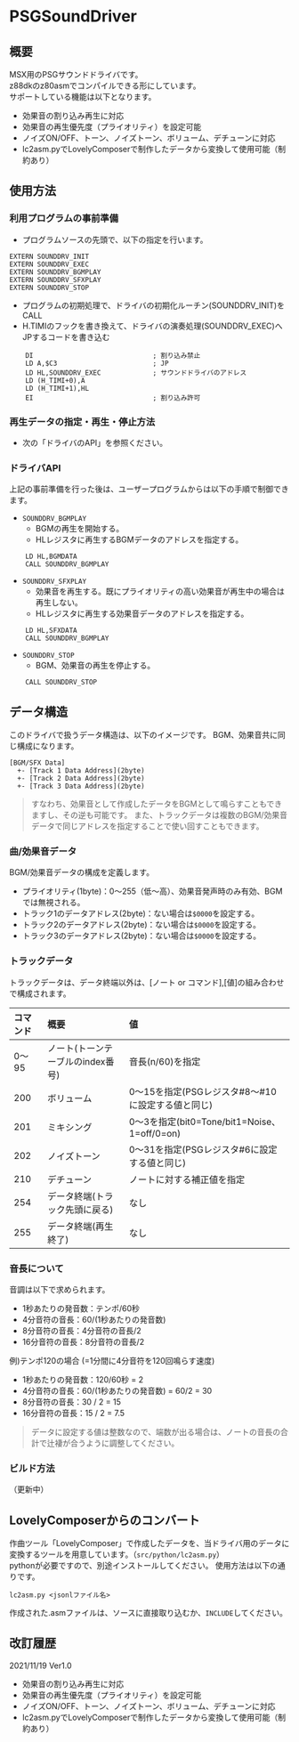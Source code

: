 # PSGSoundDriver

## 概要

MSX用のPSGサウンドドライバです。  
z88dkのz80asmでコンパイルできる形にしています。  
サポートしている機能は以下となります。  
- 効果音の割り込み再生に対応
- 効果音の再生優先度（プライオリティ）を設定可能
- ノイズON/OFF、トーン、ノイズトーン、ボリューム、デチューンに対応
- lc2asm.pyでLovelyComposerで制作したデータから変換して使用可能（制約あり）

## 使用方法

### 利用プログラムの事前準備

- プログラムソースの先頭で、以下の指定を行います。
```
EXTERN SOUNDDRV_INIT
EXTERN SOUNDDRV_EXEC
EXTERN SOUNDDRV_BGMPLAY
EXTERN SOUNDDRV_SFXPLAY
EXTERN SOUNDDRV_STOP
```
- プログラムの初期処理で、ドライバの初期化ルーチン(SOUNDDRV_INIT)をCALL
- H.TIMIのフックを書き換えて、ドライバの演奏処理(SOUNDDRV_EXEC)へJPするコードを書き込む
```
    DI                              ; 割り込み禁止
    LD A,$C3                        ; JP
    LD HL,SOUNDDRV_EXEC             ; サウンドドライバのアドレス
    LD (H_TIMI+0),A
    LD (H_TIMI+1),HL
    EI                              ; 割り込み許可
```
### 再生データの指定・再生・停止方法

- 次の「ドライバのAPI」を参照ください。

### ドライバAPI

上記の事前準備を行った後は、ユーザープログラムからは以下の手順で制御できます。

- `SOUNDDRV_BGMPLAY`
    - BGMの再生を開始する。
    - HLレジスタに再生するBGMデータのアドレスを指定する。
```
    LD HL,BGMDATA
    CALL SOUNDDRV_BGMPLAY
```
- `SOUNDDRV_SFXPLAY`
    - 効果音を再生する。既にプライオリティの高い効果音が再生中の場合は再生しない。
    - HLレジスタに再生する効果音データのアドレスを指定する。
```
    LD HL,SFXDATA
    CALL SOUNDDRV_BGMPLAY
```
- `SOUNDDRV_STOP`
    - BGM、効果音の再生を停止する。
```
    CALL SOUNDDRV_STOP
```

## データ構造

このドライバで扱うデータ構造は、以下のイメージです。
BGM、効果音共に同じ構成になります。
```
[BGM/SFX Data]
  +- [Track 1 Data Address](2byte)
  +- [Track 2 Data Address](2byte)
  +- [Track 3 Data Address](2byte)
```
> すなわち、効果音として作成したデータをBGMとして鳴らすこともできますし、その逆も可能です。
> また、トラックデータは複数のBGM/効果音データで同じアドレスを指定することで使い回すこともできます。

### 曲/効果音データ

BGM/効果音データの構成を定義します。

- プライオリティ(1byte)：0～255（低～高）、効果音発声時のみ有効、BGMでは無視される。
- トラック1のデータアドレス(2byte)：ない場合は`$0000`を設定する。
- トラック2のデータアドレス(2byte)：ない場合は`$0000`を設定する。
- トラック3のデータアドレス(2byte)：ない場合は`$0000`を設定する。

### トラックデータ

トラックデータは、データ終端以外は、[ノート or コマンド],[値]の組み合わせで構成されます。

| コマンド | 概要 | 値 |
|:---|:---|:---|
| 0〜95 | ノート(トーンテーブルのindex番号) | 音長(n/60)を指定 |
| 200 | ボリューム | 0〜15を指定(PSGレジスタ#8〜#10に設定する値と同じ) |
| 201 | ミキシング | 0〜3を指定(bit0=Tone/bit1=Noise、1=off/0=on) |
| 202 | ノイズトーン | 0〜31を指定(PSGレジスタ#6に設定する値と同じ) |
| 210 | デチューン | ノートに対する補正値を指定 |
| 254 | データ終端(トラック先頭に戻る) | なし |
| 255 | データ終端(再生終了) | なし |

### 音長について

音調は以下で求められます。

- 1秒あたりの発音数：テンポ/60秒
- 4分音符の音長：60/(1秒あたりの発音数)
- 8分音符の音長：4分音符の音長/2
- 16分音符の音長：8分音符の音長/2

例)テンポ120の場合 (=1分間に4分音符を120回鳴らす速度)
- 1秒あたりの発音数：120/60秒 = 2
- 4分音符の音長：60/(1秒あたりの発音数) = 60/2 = 30
- 8分音符の音長：30 / 2 = 15
- 16分音符の音長：15 / 2 = 7.5
 
> データに設定する値は整数なので、端数が出る場合は、ノートの音長の合計で辻褄が合うように調整してください。

### ビルド方法

（更新中）

## LovelyComposerからのコンバート

作曲ツール「LovelyComposer」で作成したデータを、当ドライバ用のデータに変換するツールを用意しています。（`src/python/lc2asm.py`）  
pythonが必要ですので、別途インストールしてください。
使用方法は以下の通りです。
```
lc2asm.py <jsonlファイル名>
```
作成された.asmファイルは、ソースに直接取り込むか、`INCLUDE`してください。

## 改訂履歴

2021/11/19 Ver1.0
- 効果音の割り込み再生に対応
- 効果音の再生優先度（プライオリティ）を設定可能
- ノイズON/OFF、トーン、ノイズトーン、ボリューム、デチューンに対応
- lc2asm.pyでLovelyComposerで制作したデータから変換して使用可能（制約あり）
